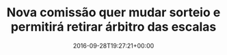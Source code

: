 ---
layout: post
title: "Nova comissão quer mudar sorteio e permitirá retirar árbitro das escalas"
date: 2016-09-28T19:27:21+00:00
external_link: "http://globoesporte.globo.com/futebol/noticia/2016/09/coronel-marinho-assume-arbitragem-e-pretende-reavaliar-sorteio-das-partidas.html"
categories: news globo.com
---
